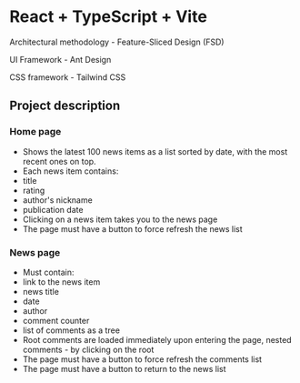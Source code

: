 # React + TypeScript + Vite

Architectural methodology - Feature-Sliced ​​Design (FSD)

UI Framework - Ant Design

CSS framework - Tailwind CSS

## Project description

### Home page

- Shows the latest 100 news items as a list sorted by date, with the most recent ones on top.
- Each news item contains:
- title
- rating
- author's nickname
- publication date
- Clicking on a news item takes you to the news page
- The page must have a button to force refresh the news list

### News page

- Must contain:
- link to the news item
- news title
- date
- author
- comment counter
- list of comments as a tree
- Root comments are loaded immediately upon entering the page, nested comments - by clicking on the root
- The page must have a button to force refresh the comments list
- The page must have a button to return to the news list